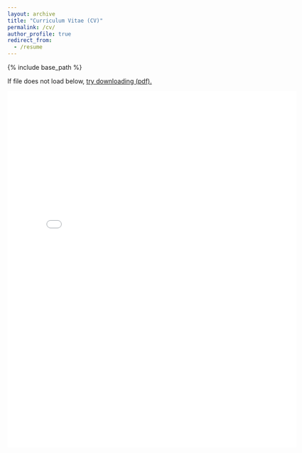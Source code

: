 ```yaml
---
layout: archive
title: "Curriculum Vitae (CV)"
permalink: /cv/
author_profile: true
redirect_from:
  - /resume
---
```


{% include base_path %}

If file does not load below, <a href="{{ site.baseurl }}/files/Resume_Onepage.pdf">try downloading (pdf).</a>

<embed src="{{ site.baseurl }}/files/Resume_Onepage.pdf" width="650" height="800" type='application/pdf'>